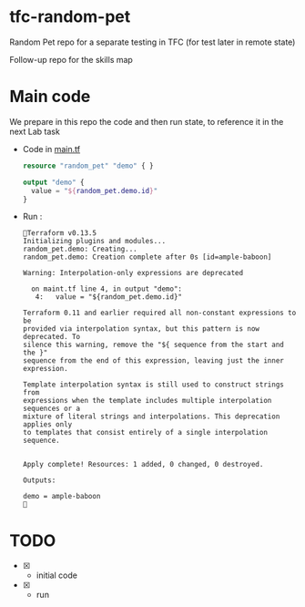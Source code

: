 # tfc-random-pet
Random Pet repo for a separate testing in TFC (for test later in remote state)

Follow-up repo for the skills map

# Main code

We prepare in this repo the code and then run state, to reference it in the next Lab task
- Code in [main.tf](main.tf)
  ```terraform
  resource "random_pet" "demo" { }

  output "demo" {
    value = "${random_pet.demo.id}"
  }
  ```
- Run :

  ```
  Terraform v0.13.5
  Initializing plugins and modules...
  random_pet.demo: Creating...
  random_pet.demo: Creation complete after 0s [id=ample-baboon]

  Warning: Interpolation-only expressions are deprecated

    on maint.tf line 4, in output "demo":
     4:   value = "${random_pet.demo.id}"

  Terraform 0.11 and earlier required all non-constant expressions to be
  provided via interpolation syntax, but this pattern is now deprecated. To
  silence this warning, remove the "${ sequence from the start and the }"
  sequence from the end of this expression, leaving just the inner expression.

  Template interpolation syntax is still used to construct strings from
  expressions when the template includes multiple interpolation sequences or a
  mixture of literal strings and interpolations. This deprecation applies only
  to templates that consist entirely of a single interpolation sequence.


  Apply complete! Resources: 1 added, 0 changed, 0 destroyed.

  Outputs:

  demo = ample-baboon
    
  ```

# TODO

- [x] - initial code
- [x] - run
